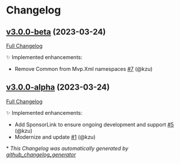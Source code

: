 # Changelog

## [v3.0.0-beta](https://github.com/devlooped/Mvp.Xml/tree/v3.0.0-beta) (2023-03-24)

[Full Changelog](https://github.com/devlooped/Mvp.Xml/compare/v3.0.0-alpha...v3.0.0-beta)

:sparkles: Implemented enhancements:

- Remove Common from Mvp.Xml namespaces [\#7](https://github.com/devlooped/Mvp.Xml/pull/7) (@kzu)

## [v3.0.0-alpha](https://github.com/devlooped/Mvp.Xml/tree/v3.0.0-alpha) (2023-03-24)

[Full Changelog](https://github.com/devlooped/Mvp.Xml/compare/647a43f04add21073eaa1a5b679d9f6d23bfda52...v3.0.0-alpha)

:sparkles: Implemented enhancements:

- Add SponsorLink to ensure ongoing development and support [\#5](https://github.com/devlooped/Mvp.Xml/pull/5) (@kzu)
- Modernize and update [\#1](https://github.com/devlooped/Mvp.Xml/pull/1) (@kzu)



\* *This Changelog was automatically generated by [github_changelog_generator](https://github.com/github-changelog-generator/github-changelog-generator)*
